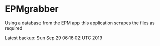 # EPMgrabber
Using a database from the EPM app this application scrapes the files as required


Latest backup: Sun Sep 29 06:16:02 UTC 2019

